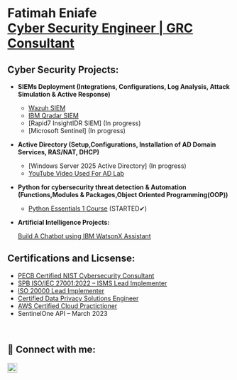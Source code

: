 <h1>Fatimah Eniafe <br/> <a href="https://www.linkedin.com/in/fatimah-eniafe-b9b463219/">Cyber Security Engineer | GRC Consultant</a>

<h2>Cyber Security Projects:</h2>

- <b>SIEMs Deployment (Integrations, Configurations, Log Analysis, Attack Simulation & Active Response)</b>
  - [Wazuh SIEM](https://github.com/craybeat/WazuhLabSetUp) 
  - [IBM Qradar SIEM](https://github.com/craybeat/IBM-QRadar/tree/main) 
  - [Rapid7 InsightIDR SIEM] (In progress)
  - [Microsoft Sentinel] (In progress)
 

- <b>Active Directory (Setup,Configurations, Installation of AD Domain Services, RAS/NAT, DHCP)</b>
  - [Windows Server 2025 Active Directory] (In progress)
  - [YouTube Video Used For AD Lab](https://youtu.be/MHsI8hJmggI?si=AfHeTYIlmSp6Q0VO)
 
- <b>Python for cybersecurity threat detection & Automation (Functions,Modules & Packages,Object Oriented Programming(OOP))</b>
  - [Python Essentials 1 Course](https://www.netacad.com/courses/python-essentials-1?courseLang=en-US) (STARTED✔)
 
 - <b> Artificial Intelligence Projects:</b>

    [Build A Chatbot using IBM WatsonX Assistant](https://github.com/craybeat/IBM_Build_Your_Own_Chatbot)

 
<h2>Certifications and Licsense:</h2>

- [PECB Certified NIST Cybersecurity Consultant](https://www.credly.com/badges/603926ad-a4b5-410f-b559-34158fdc89d4)
- [SPB ISO/IEC 27001:2022 – ISMS Lead Implementer](https://certification-portal.sandbp.net/certificate-verification-page/1336A0AA1-1452C1946-312D324/) 
- [ISO 20000 Lead Implementer](https://www.credly.com/badges/72bdf05c-da81-492d-a650-226e19179c8f/public_url)
- [Certified Data Privacy Solutions Engineer](https://udemy-certificate.s3.amazonaws.com/pdf/UC-3661bf67-1dd6-418d-b2bd-333d1b8a5567.pdf)
- [AWS Certified Cloud Practictioner](https://www.credly.com/badges/40ff7958-a767-4993-a61a-b6c962ac1ce3/linked_in_profile)
- SentinelOne API – March 2023 

    
<br>

<h2> 🤳 Connect with me:</h2>

[<img align="left" alt="Ebenezer-Aibor| LinkedIn" width="22px" src="https://cdn.jsdelivr.net/npm/simple-icons@v3/icons/linkedin.svg" />][linkedin]


[linkedin]:https://www.linkedin.com/in/fatimah-eniafe-b9b463219/
